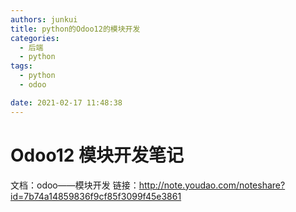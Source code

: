 ```yaml
---
authors: junkui
title: python的Odoo12的模块开发
categories:
  - 后端
  - python
tags:
  - python
  - odoo

date: 2021-02-17 11:48:38
---
```


# Odoo12 模块开发笔记

文档：odoo——模块开发
链接：http://note.youdao.com/noteshare?id=7b74a14859836f9cf85f3099f45e3861
